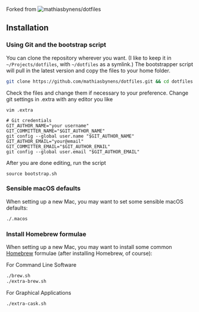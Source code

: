 Forked from ![mathiasbynens/dotfiles](https://github.com/mathiasbynens/dotfiles)

## Installation

### Using Git and the bootstrap script

You can clone the repository wherever you want. (I like to keep it in `~/Projects/dotfiles`, with `~/dotfiles` as a symlink.) The bootstrapper script will pull in the latest version and copy the files to your home folder.

```bash
git clone https://github.com/mathiasbynens/dotfiles.git && cd dotfiles && source bootstrap.sh
```

Check the files and change them if necessary to your preference.
Change git settings in .extra with any editor you like
```
vim .extra
```
```
# Git credentials
GIT_AUTHOR_NAME="your username"
GIT_COMMITTER_NAME="$GIT_AUTHOR_NAME"
git config --global user.name "$GIT_AUTHOR_NAME"
GIT_AUTHOR_EMAIL="your@email"
GIT_COMMITTER_EMAIL="$GIT_AUTHOR_EMAIL"
git config --global user.email "$GIT_AUTHOR_EMAIL"
```

After you are done editing, run the script
```
source bootstrap.sh
```

### Sensible macOS defaults

When setting up a new Mac, you may want to set some sensible macOS defaults:

```bash
./.macos
```

### Install Homebrew formulae

When setting up a new Mac, you may want to install some common [Homebrew](http://brew.sh/) formulae (after installing Homebrew, of course):

For Command Line Software
```bash
./brew.sh
./extra-brew.sh
```

For Graphical Applications
```bash
./extra-cask.sh
```
